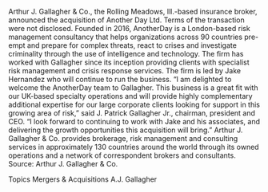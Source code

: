 Arthur J. Gallagher & Co., the Rolling Meadows, Ill.-based insurance broker, announced the acquisition of Another Day Ltd.
Terms of the transaction were not disclosed.
Founded in 2016, AnotherDay is a London-based risk management consultancy that helps organizations across 90 countries pre-empt and prepare for complex threats, react to crises and investigate criminality through the use of intelligence and technology.
The firm has worked with Gallagher since its inception providing clients with specialist risk management and crisis response services.
The firm is led by Jake Hernandez who will continue to run the business.
“I am delighted to welcome the AnotherDay team to Gallagher. This business is a great fit with our UK-based specialty operations and will provide highly complementary additional expertise for our large corporate clients looking for support in this growing area of risk,” said J. Patrick Gallagher Jr., chairman, president and CEO. “I look forward to continuing to work with Jake and his associates, and delivering the growth opportunities this acquisition will bring.”
Arthur J. Gallagher & Co. provides brokerage, risk management and consulting services in approximately 130 countries around the world through its owned operations and a network of correspondent brokers and consultants.
Source: Arthur J. Gallagher & Co.

Topics
Mergers & Acquisitions
A.J. Gallagher
